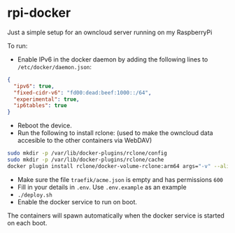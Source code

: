 # rpi-docker
Just a simple setup for an owncloud server running on my RaspberryPi

To run:
- Enable IPv6 in the docker daemon by adding the following lines to `/etc/docker/daemon.json`:
```json
{
  "ipv6": true,
  "fixed-cidr-v6": "fd00:dead:beef:1000::/64",
  "experimental": true,
  "ip6tables": true
}
```
- Reboot the device.
- Run the following to install rclone: (used to make the owncloud data accesible to the other containers via WebDAV)
```bash
sudo mkdir -p /var/lib/docker-plugins/rclone/config
sudo mkdir -p /var/lib/docker-plugins/rclone/cache
docker plugin install rclone/docker-volume-rclone:arm64 args="-v" --alias rclone --grant-all-permissions
```
- Make sure the file `traefik/acme.json` is empty and has permissions `600`
- Fill in your details in `.env`. Use `.env.example` as an example
- `./deploy.sh`
- Enable the docker service to run on boot.

The containers will spawn automatically when the docker service is started on each boot.
